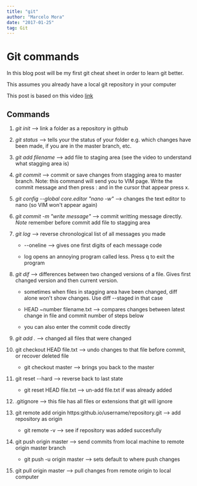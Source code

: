```yaml
---
title: "git"
author: "Marcelo Mora"
date: "2017-01-25"
tag: Git
---
```


# Git commands


In this blog post will be my first git cheat sheet in order to learn git better.

This assumes you already have a local git repository in your computer

This post is based on this video [link](https://www.youtube.com/watch?v=IpUDlhh8I2E)

## Commands

1. *git  init*  --> link a folder as a repository in github

2. *git status*  --> tells your the status of your folder e.g. which changes have been made, if you are in the master branch, etc.

3. *git add filename*  --> add file to staging area (see the video to understand what stagging area is)

4. *git commit* --> commit or save changes from stagging area to master branch. Note: this command will send you to VIM page. Write the commit message and then press : and in the cursor that appear press x.

5. *git config --global core.editor "nano -w"* --> changes the text editor to nano (so VIM won't appear again)

6. *git commit -m "write message"* --> commit writting message directly. *Note* remember before commit add  file to stagging area 

7. *git log* --> reverse chronological list of all messages you made

     + --oneline --> gives one first digits of each message code

     + log opens an annoying program called less. Press q to exit the program 

8. *git dif* --> differences between two changed versions of a file. Gives first changed version and then current version.     

     + sometimes when files in stagging area have been changed, diff alone won't show changes. Use diff --staged in that case 

	 + HEAD ~number filename.txt --> compares changes between latest change in file and commit number of steps below 
	 
	 + you can also enter the commit code directly
	 
9. *git add .* --> changed all files that were changed

10. git checkout HEAD file.txt --> undo changes to that file before commit, or recover deleted file

     + git checkout master --> brings you back to the master 

11. git reset --hard --> reverse back to last state 

     + git reset HEAD file.txt --> un-add file.txt if was already added

12. .gitignore --> this file has all files or extensions that git will ignore 	 

13. git remote add origin https:github.io/username/repository.git --> add repository as origin

	 + git remote -v  --> see if repository was added succesfully 

14. git push origin master --> send commits from local machine to remote origin master branch 
  
     + git push -u origin master --> sets default to where push changes  

15. git pull origin master -->  pull changes from remote origin to local computer

	 